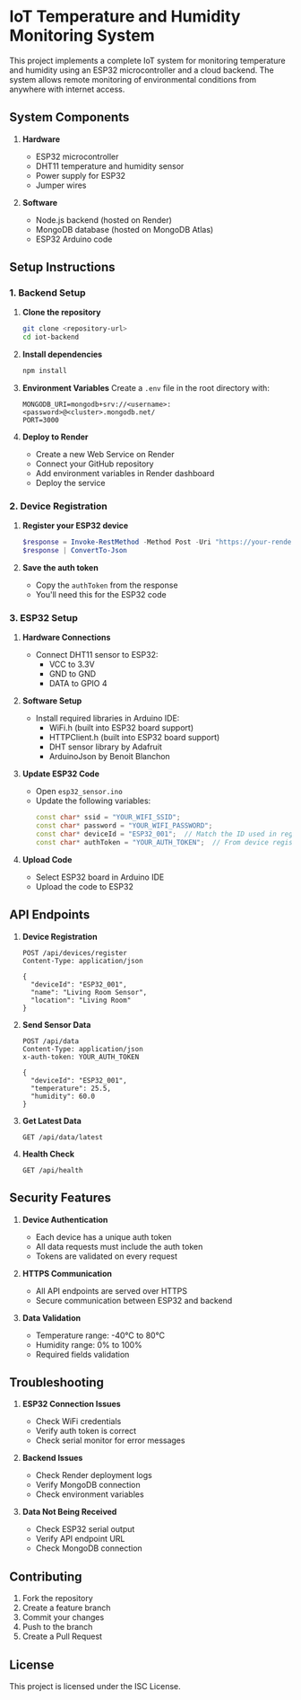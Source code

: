 # IoT Temperature and Humidity Monitoring System

This project implements a complete IoT system for monitoring temperature and humidity using an ESP32 microcontroller and a cloud backend. The system allows remote monitoring of environmental conditions from anywhere with internet access.

## System Components

1. **Hardware**
   - ESP32 microcontroller
   - DHT11 temperature and humidity sensor
   - Power supply for ESP32
   - Jumper wires

2. **Software**
   - Node.js backend (hosted on Render)
   - MongoDB database (hosted on MongoDB Atlas)
   - ESP32 Arduino code

## Setup Instructions

### 1. Backend Setup

1. **Clone the repository**
   ```bash
   git clone <repository-url>
   cd iot-backend
   ```

2. **Install dependencies**
   ```bash
   npm install
   ```

3. **Environment Variables**
   Create a `.env` file in the root directory with:
   ```
   MONGODB_URI=mongodb+srv://<username>:<password>@<cluster>.mongodb.net/
   PORT=3000
   ```

4. **Deploy to Render**
   - Create a new Web Service on Render
   - Connect your GitHub repository
   - Add environment variables in Render dashboard
   - Deploy the service

### 2. Device Registration

1. **Register your ESP32 device**
   ```powershell
   $response = Invoke-RestMethod -Method Post -Uri "https://your-render-url.onrender.com/api/devices/register" -ContentType "application/json" -Body '{"deviceId":"ESP32_002","name":"Bhopal Green Technology park","location":"Bhopal"}'
   $response | ConvertTo-Json
   ```

2. **Save the auth token**
   - Copy the `authToken` from the response
   - You'll need this for the ESP32 code

### 3. ESP32 Setup

1. **Hardware Connections**
   - Connect DHT11 sensor to ESP32:
     - VCC to 3.3V
     - GND to GND
     - DATA to GPIO 4

2. **Software Setup**
   - Install required libraries in Arduino IDE:
     - WiFi.h (built into ESP32 board support)
     - HTTPClient.h (built into ESP32 board support)
     - DHT sensor library by Adafruit
     - ArduinoJson by Benoit Blanchon

3. **Update ESP32 Code**
   - Open `esp32_sensor.ino`
   - Update the following variables:
     ```cpp
     const char* ssid = "YOUR_WIFI_SSID";
     const char* password = "YOUR_WIFI_PASSWORD";
     const char* deviceId = "ESP32_001";  // Match the ID used in registration
     const char* authToken = "YOUR_AUTH_TOKEN";  // From device registration
     ```

4. **Upload Code**
   - Select ESP32 board in Arduino IDE
   - Upload the code to ESP32

## API Endpoints

1. **Device Registration**
   ```
   POST /api/devices/register
   Content-Type: application/json
   
   {
     "deviceId": "ESP32_001",
     "name": "Living Room Sensor",
     "location": "Living Room"
   }
   ```

2. **Send Sensor Data**
   ```
   POST /api/data
   Content-Type: application/json
   x-auth-token: YOUR_AUTH_TOKEN
   
   {
     "deviceId": "ESP32_001",
     "temperature": 25.5,
     "humidity": 60.0
   }
   ```

3. **Get Latest Data**
   ```
   GET /api/data/latest
   ```

4. **Health Check**
   ```
   GET /api/health
   ```

## Security Features

1. **Device Authentication**
   - Each device has a unique auth token
   - All data requests must include the auth token
   - Tokens are validated on every request

2. **HTTPS Communication**
   - All API endpoints are served over HTTPS
   - Secure communication between ESP32 and backend

3. **Data Validation**
   - Temperature range: -40°C to 80°C
   - Humidity range: 0% to 100%
   - Required fields validation

## Troubleshooting

1. **ESP32 Connection Issues**
   - Check WiFi credentials
   - Verify auth token is correct
   - Check serial monitor for error messages

2. **Backend Issues**
   - Check Render deployment logs
   - Verify MongoDB connection
   - Check environment variables

3. **Data Not Being Received**
   - Check ESP32 serial output
   - Verify API endpoint URL
   - Check MongoDB connection

## Contributing

1. Fork the repository
2. Create a feature branch
3. Commit your changes
4. Push to the branch
5. Create a Pull Request

## License

This project is licensed under the ISC License. 